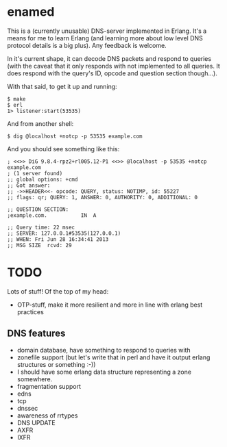enamed
======
This is a (currently unusable) DNS-server implemented in Erlang.
It's a means for me to learn Erlang (and learning more about low
level DNS protocol details is a big plus). Any feedback is welcome.

In it's current shape, it can decode DNS packets and respond to
queries (with the caveat that it only responds with not
implemented to all queries. It does respond with the query's ID,
opcode and question section though...).

With that said, to get it up and running:

    $ make
    $ erl
    1> listener:start(53535)

And from another shell:

    $ dig @localhost +notcp -p 53535 example.com

And you should see something like this:

    ; <<>> DiG 9.8.4-rpz2+rl005.12-P1 <<>> @localhost -p 53535 +notcp example.com
    ; (1 server found)
    ;; global options: +cmd
    ;; Got answer:
    ;; ->>HEADER<<- opcode: QUERY, status: NOTIMP, id: 55227
    ;; flags: qr; QUERY: 1, ANSWER: 0, AUTHORITY: 0, ADDITIONAL: 0

    ;; QUESTION SECTION:
    ;example.com.			IN	A

    ;; Query time: 22 msec
    ;; SERVER: 127.0.0.1#53535(127.0.0.1)
    ;; WHEN: Fri Jun 28 16:34:41 2013
    ;; MSG SIZE  rcvd: 29

TODO
====
Lots of stuff! Of the top of my head:

* OTP-stuff, make it more resilient and more in line with
  erlang best practices

DNS features
------------

* domain database, have something to respond to queries with
* zonefile support (but let's write that in perl and have it
  output erlang structures or something :-))
 * I should have some erlang data structure representing a
   zone somewhere.
* fragmentation support
* edns
* tcp
* dnssec
* awareness of rrtypes
* DNS UPDATE
* AXFR
* IXFR
